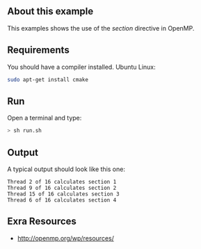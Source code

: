 ## About this example

This examples shows the use of the _section_ directive in OpenMP.

## Requirements

You should have a compiler installed. Ubuntu Linux:

```bash
sudo apt-get install cmake
```

## Run

Open a terminal and type:

```bash
> sh run.sh
```

## Output

A typical output should look like this one:

```
Thread 2 of 16 calculates section 1
Thread 9 of 16 calculates section 2
Thread 15 of 16 calculates section 3
Thread 6 of 16 calculates section 4
```

## Exra Resources

* http://openmp.org/wp/resources/



